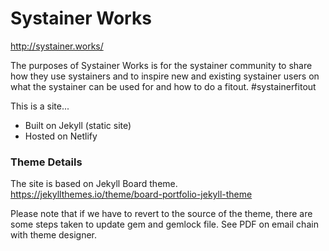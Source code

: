 # Systainer Works
http://systainer.works/

The purposes of Systainer Works is for the systainer community to share how they use systainers and to inspire new and existing systainer users on what the systainer can be used for and how to do a fitout.  #systainerfitout

This is a site...
* Built on Jekyll (static site)
* Hosted on Netlify


### Theme Details
The site is based on Jekyll Board theme.
https://jekyllthemes.io/theme/board-portfolio-jekyll-theme

Please note that if we have to revert to the source of the theme, there are some steps taken to update gem and gemlock file.  See PDF on email chain with theme designer.
